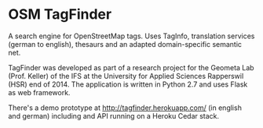 # OSM TagFinder

A search engine for OpenStreetMap tags. Uses TagInfo, translation services  (german to english), thesaurs and an adapted domain-specific semantic net.

TagFinder was developed as part of a research project for the Geometa Lab (Prof. Keller) of the IFS 
at the University for Applied Sciences Rapperswil (HSR) end of 2014. 
The application is written in Python 2.7 and uses Flask as web framework. 

There's a demo prototype at http://tagfinder.herokuapp.com/ (in english and german) including and API running on a Heroku Cedar stack.
